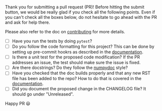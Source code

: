 Thank you for submitting a pull request (PR)! Before hitting the submit button, we would be really glad if you check all the following points. Even if you can't check all the boxes below, do not hesitate to go ahead with the PR and ask for help there.

Please also refer to the doc on [contributing](https://lensless.readthedocs.io/en/latest/contributing.html) for more details. 

- [ ] Have you run the tests by doing `pytest`?
- [ ] Do you follow the code formatting for this project? This can be done by setting up pre-commit hookrs as described in the [documentation](https://lensless.readthedocs.io/en/latest/contributing.html#coding-style).
- [ ] Is there a unit test for the proposed code modification? If the PR addresses an issue, the test should make sure the issue is fixed.
- [ ] Are there docstrings? Do they follow the [numpydoc](https://numpydoc.readthedocs.io/en/latest/format.html#docstring-standard) style?
- [ ] Have you checked that the doc builds properly and that any new RST file has been added to the repo? How to do that is covered in the [documentation](https://numpydoc.readthedocs.io/en/latest/format.html#docstring-standard).
- [ ] Did you document the proposed change in the CHANGELOG file? It should go under "Unreleased".

Happy PR :smiley:
